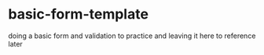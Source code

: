 # basic-form-template
doing a basic form and validation to practice and leaving it here to reference later
